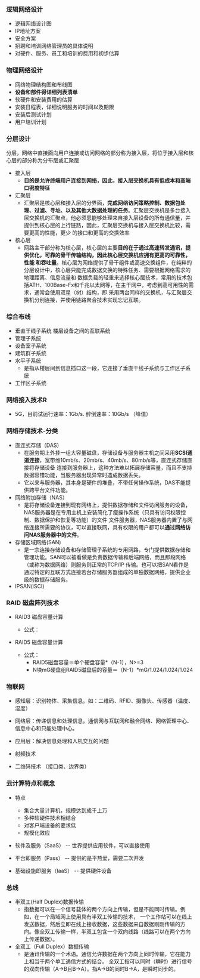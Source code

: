 ### 逻辑网络设计
* 逻辑网络设计图
* IP地址方案
* 安全方案
* 招聘和培训网络管理员的具体说明
* 对硬件、服务、员工和培训的费用和初步估算

### 物理网络设计
* 网络物理结构图和布线图
* **设备和部件得详细列表清单**
* 软硬件和安装费用的估算
* 安装日程表，详细说明服务的时间以及期限
* 安装后测试计划
* 用户培训计划


### 分层设计

分层，网络中直接面向用户连接或访问网络的部分称为接入层，将位于接入层和核心层的部分称为分布层或汇聚层
* 接入层
  * **目的是允许终端用户连接到网络，因此，接入层交换机具有低成本和高端口密度特征**
* 汇聚层
  * 汇聚层是核心层和接入层的分界面，**完成网络访问策略控制、数据包处理、过滤、寻址、以及其他大数据处理的任务**。汇聚层交换机是多台接入
层交换机的汇聚点，他必须恩能够处理来自接入层设备的所有通信量，并提供到核心层的上行链路，因此，汇聚层交换机与接入层交换机比较，需要更高的性能，更少
的接口和更高的交换效率
* 核心层
  * 网路主干部分称为核心层，核心层的主要**目的在于通过高速转发通讯，提供优化，可靠的骨干传输结构，因此核心层交换机应拥有更高的可靠性，性能
和吞吐量**。核心层为网络提供了骨干组件或高速交换组件，在纯粹的分层设计中，核心层只能完成数据交换的特殊任务、需要根据网络需求的地理距离、信息流量和
数据负载的轻重来选择核心层技术，常用的技术包括ATH、100Base-Fx和千兆以太网等，在主干网中，考虑到高可用性的需求，通常会使用双星（树）结构，即
采用两台同样的交换机，与汇聚层交换机分别连接，并使用链路聚合技术实现忘记互联。


### 综合布线
* 垂直干线子系统 楼层设备之间的互联系统
* 管理子系统
* 设备室子系统
* 建筑群子系统
* 水平子系统
  * 是指从楼层间到信息插口这一段，它连接了垂直干线子系统与工作区子系统
* 工作区子系统

### 网络接入技术R
* 5G，目前试运行速率：1Gb/s. 醉倒速率：10Gb/s （峰值）


### 网络存储技术-分类

* 直连式存储（DAS）
  * 在服务期上外挂一组大容量磁盘，存储设备与服务器主机之间采用**SCSI通道连接**，宽带维10mb/s、20mb/s、40mb/s、80mb/s等，直连式存储直接将存储设备
连接到服务器上，这种方法难以拓展存储容量，而且不支持数据容错功能，当服务器出现异常时造成数据丢失。
  * 它以来与服务器，其本身是硬件的堆叠，不带任何操作系统，DAS不能提供跨平台文件功能。
* 网络附加存储（NAS）
  * 是将存储设备连接到现有网络上，提供数据存储和文件访问服务的设备，NAS服务器是在专用主机上安装简化了瘦操作系统（只具有访问权限控制、数据保护和恢复等功能）的文件
文件服务器，NAS服务器内置了与网络连接所需要的协议，可以直接联网，具有权限的用户都可以**通过网络访问NAS服务器中的文件**。
* 存储区域网络(SAN)
  * 是一宗连接存储设备和存储管理子系统的专用网路，专门提供数据存储和管理功能。SAN可以被看做是负责数据传输和后端网络，而且那段网络（或称为数据网络）则服务则正常的TCP/IP
传输。也可以把SAN看作是通过特定的互联方式连接若台存储服务器组成的单独数据网络，提供企业级的数据存储服务。
* IPSAN(iSCI)

### RAID 磁盘阵列技术
* RAID3 磁盘容量计算
  * 公式：

  
* RAID5 磁盘容量计算
  * 公式：
    * RAID5磁盘容量＝单个硬盘容量*（N-1），N>=3
    * N块mG硬盘组RAID5磁盘后的容量＝（N-1）*mG/1.024/1.024/1.024
         
### 物联网
* 感知层：识别物体、采集信息。如：二维码、RFID、摄像头、传感器（温度、湿度）
* 网络层：传递信息和处理信息。通信网与互联网和融合网络、网络管理中心、信息中心和只能处理中心。
* 应用层：解决信息处理和人机交互的问题

* 射频技术
* 二维码技术 （接口类、边界类）

### 云计算特点和概念
* 特点
  * 集合大量计算机，规模达到成千上万
  * 多种软硬件技术相结合
  * 对客户端设备的要求低
  * 规模化效应
  
* 软件及服务（SaaS） -- 世界提供应用软件，可以直接使用
* 平台即服务（Pass） -- 提供的是平热爱，需要二次开发
* 基础设施即服务（IaaS） -- 提供硬件设备


### 总线

* 半双工(Half Duplex)数据传输
  * 指数据可以在一个信号载体的两个方向上传输，但是不能同时传输。例如，在一个局域网上使用具有半双工传输的技术，
一个工作站可以在线上发送数据，然后立即在线上接收数据，这些数据来自数据刚刚传输的方向。像全双工传输一样，半双工包含一个双向线路（线路可以在两个方向上传递数据）。
* 全双工（Full Duplex）数据传输 
  * 是通讯传输的一个术语。通信允许数据在两个方向上同时传输，它在能力上相当于两个单工通信方式的结合。
全双工指可以同时（瞬时）进行信号的双向传输（A→B且B→A）。指A→B的同时B→A，是瞬时同步的。
